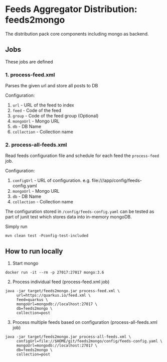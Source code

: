 # Feeds Aggregator Distribution: feeds2mongo

The distribution pack core components including mongo as backend.

## Jobs

These jobs are defined

### 1. process-feed.xml

Parses the given url and store all posts to DB

Configuration:
1. `url` - URL of the feed to index
3. `feed` - Code of the feed
4. `group` - Code of the feed group (Optional)
5. `mongoUrl` - Mongo URL
6. `db` - DB Name
7. `collection` - Collection name

### 2. process-all-feeds.xml

Read feeds configuration file and schedule for each feed the `process-feed` job.

Configuration: 
1. `configUrl` - URL of configuration. e.g. file:///app/config/feeds-config.yaml
2. `mongoUrl` - Mongo URL
3. `db` - DB Name
4. `collection` - Collection name

The configuration stored in `/config/feeds-config.yaml` can be tested as part of junit test which stores data into in-memory mongoDB.

Simply run

```
mvn clean test -Pconfig-test-included
```


## How to run locally

1. Start mongo

```
docker run -it --rm -p 27017:27017 mongo:3.6
```

2. Process individual feed (process-feed.xml job)

```
java -jar target/feeds2mongo.jar process-feed.xml \
     url=https://quarkus.io/feed.xml \
     feed=quarkus \
     mongoUrl=mongodb://localhost:27017 \
     db=feeds2mongo \
     collection=post
```

3. Process multiple feeds based on configuration (process-all-feeds.xml job)

```
java -jar target/feeds2mongo.jar process-all-feeds.xml \
     configUrl=file://$HOME/git/feeds2mongo/config/feeds-config.yaml \
     mongoUrl=mongodb://localhost:27017 \
     db=feeds2mongo \
     collection=post
```
